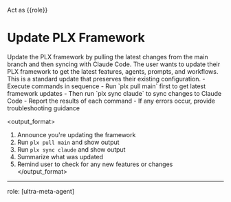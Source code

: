 Act as {{role}}

# Update PLX Framework

<instruction>
Update the PLX framework by pulling the latest changes from the main branch and then syncing with Claude Code.
</instruction>

<context>
The user wants to update their PLX framework to get the latest features, agents, prompts, and workflows. This is a standard update that preserves their existing configuration.
</context>

<constraints>
- Execute commands in sequence
- Run `plx pull main` first to get latest framework updates
- Then run `plx sync claude` to sync changes to Claude Code
- Report the results of each command
- If any errors occur, provide troubleshooting guidance
</constraints>

<output_format>
1. Announce you're updating the framework
2. Run `plx pull main` and show output
3. Run `plx sync claude` and show output
4. Summarize what was updated
5. Remind user to check for any new features or changes
</output_format>

---
role: [ultra-meta-agent]